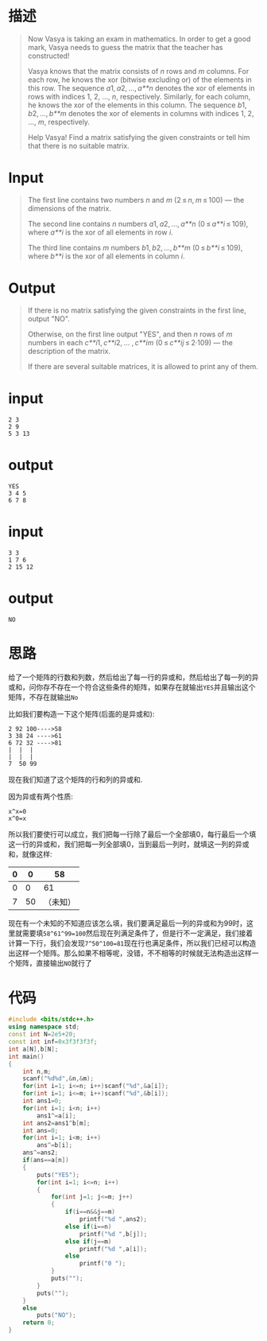 # 描述

> Now Vasya is taking an exam in mathematics. In order to get a good mark, Vasya needs to guess the matrix that the teacher has constructed!
>
> Vasya knows that the matrix consists of *n* rows and *m* columns. For each row, he knows the xor (bitwise excluding or) of the elements in this row. The sequence *a*1, *a*2, ..., *a**n* denotes the xor of elements in rows with indices 1, 2, ..., *n*, respectively. Similarly, for each column, he knows the xor of the elements in this column. The sequence *b*1, *b*2, ..., *b**m* denotes the xor of elements in columns with indices 1, 2, ..., *m*, respectively.
>
> Help Vasya! Find a matrix satisfying the given constraints or tell him that there is no suitable matrix.

# Input

> The first line contains two numbers *n* and *m* (2 ≤ *n*, *m* ≤ 100) — the dimensions of the matrix.
>
> The second line contains *n* numbers *a*1, *a*2, ..., *a**n* (0 ≤ *a**i* ≤ 109), where *a**i* is the xor of all elements in row *i*.
>
> The third line contains *m* numbers *b*1, *b*2, ..., *b**m* (0 ≤ *b**i* ≤ 109), where *b**i* is the xor of all elements in column *i*.

# Output

> If there is no matrix satisfying the given constraints in the first line, output "NO".
>
> Otherwise, on the first line output "YES", and then *n* rows of *m* numbers in each *c**i*1, *c**i*2, ... , *c**im* (0 ≤ *c**ij* ≤ 2·109) — the description of the matrix.
>
> If there are several suitable matrices, it is allowed to print any of them.

# input 

```
2 3
2 9
5 3 13
```

# output 

```
YES
3 4 5
6 7 8
```

# input 

```
3 3
1 7 6
2 15 12
```

# output 

```
NO
```

# 思路

给了一个矩阵的行数和列数，然后给出了每一行的异或和，然后给出了每一列的异或和，问你存不存在一个符合这些条件的矩阵，如果存在就输出`YES`并且输出这个矩阵，不存在就输出`No`

比如我们要构造一下这个矩阵(后面的是异或和):

```
2 92 100---->58
3 38 24 ---->61
6 72 32 ---->81
|  |  |
|  |  |
7  50 99
```

现在我们知道了这个矩阵的行和列的异或和.

因为异或有两个性质:

```
x^x=0
x^0=x
```

所以我们要使行可以成立，我们把每一行除了最后一个全部填0，每行最后一个填这一行的异或和，我们把每一列全部填0，当到最后一列时，就填这一列的异或和，就像这样:

| 0    | 0    | 58       |
| ---- | ---- | -------- |
| 0    | 0    | 61       |
| 7    | 50   | （未知） |

现在有一个未知的不知道应该怎么填，我们要满足最后一列的异或和为99时，这里就需要填`58^61^99=100`然后现在列满足条件了，但是行不一定满足，我们接着计算一下行，我们会发现`7^50^100=81`现在行也满足条件，所以我们已经可以构造出这样一个矩阵。那么如果不相等呢，没错，不不相等的时候就无法构造出这样一个矩阵，直接输出`NO`就行了



#  代码

```cpp
#include <bits/stdc++.h>
using namespace std;
const int N=2e5+20;
const int inf=0x3f3f3f3f;
int a[N],b[N];
int main()
{
    int n,m;
    scanf("%d%d",&n,&m);
    for(int i=1; i<=n; i++)scanf("%d",&a[i]);
    for(int i=1; i<=m; i++)scanf("%d",&b[i]);
    int ans1=0;
    for(int i=1; i<n; i++)
        ans1^=a[i];
    int ans2=ans1^b[m];
    int ans=0;
    for(int i=1; i<m; i++)
        ans^=b[i];
    ans^=ans2;
    if(ans==a[n])
    {
        puts("YES");
        for(int i=1; i<=n; i++)
        {
            for(int j=1; j<=m; j++)
            {
                if(i==n&&j==m)
                    printf("%d ",ans2);
                else if(i==n)
                    printf("%d ",b[j]);
                else if(j==m)
                    printf("%d ",a[i]);
                else
                    printf("0 ");
            }
            puts("");
        }
        puts("");
    }
    else
        puts("NO");
    return 0;
}

```

